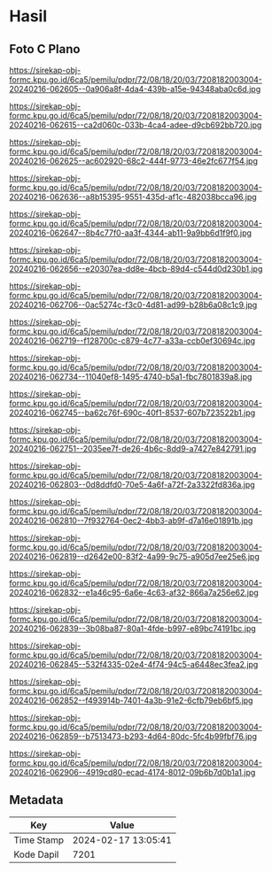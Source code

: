 # Hasil

## Foto C Plano

https://sirekap-obj-formc.kpu.go.id/6ca5/pemilu/pdpr/72/08/18/20/03/7208182003004-20240216-062605--0a906a8f-4da4-439b-a15e-94348aba0c6d.jpg

https://sirekap-obj-formc.kpu.go.id/6ca5/pemilu/pdpr/72/08/18/20/03/7208182003004-20240216-062615--ca2d060c-033b-4ca4-adee-d9cb692bb720.jpg

https://sirekap-obj-formc.kpu.go.id/6ca5/pemilu/pdpr/72/08/18/20/03/7208182003004-20240216-062625--ac602920-68c2-444f-9773-46e2fc677f54.jpg

https://sirekap-obj-formc.kpu.go.id/6ca5/pemilu/pdpr/72/08/18/20/03/7208182003004-20240216-062636--a8b15395-9551-435d-af1c-482038bcca96.jpg

https://sirekap-obj-formc.kpu.go.id/6ca5/pemilu/pdpr/72/08/18/20/03/7208182003004-20240216-062647--8b4c77f0-aa3f-4344-ab11-9a9bb6d1f9f0.jpg

https://sirekap-obj-formc.kpu.go.id/6ca5/pemilu/pdpr/72/08/18/20/03/7208182003004-20240216-062656--e20307ea-dd8e-4bcb-89d4-c544d0d230b1.jpg

https://sirekap-obj-formc.kpu.go.id/6ca5/pemilu/pdpr/72/08/18/20/03/7208182003004-20240216-062706--0ac5274c-f3c0-4d81-ad99-b28b6a08c1c9.jpg

https://sirekap-obj-formc.kpu.go.id/6ca5/pemilu/pdpr/72/08/18/20/03/7208182003004-20240216-062719--f128700c-c879-4c77-a33a-ccb0ef30694c.jpg

https://sirekap-obj-formc.kpu.go.id/6ca5/pemilu/pdpr/72/08/18/20/03/7208182003004-20240216-062734--11040ef8-1495-4740-b5a1-fbc7801839a8.jpg

https://sirekap-obj-formc.kpu.go.id/6ca5/pemilu/pdpr/72/08/18/20/03/7208182003004-20240216-062745--ba62c76f-690c-40f1-8537-607b723522b1.jpg

https://sirekap-obj-formc.kpu.go.id/6ca5/pemilu/pdpr/72/08/18/20/03/7208182003004-20240216-062751--2035ee7f-de26-4b6c-8dd9-a7427e842791.jpg

https://sirekap-obj-formc.kpu.go.id/6ca5/pemilu/pdpr/72/08/18/20/03/7208182003004-20240216-062803--0d8ddfd0-70e5-4a6f-a72f-2a3322fd836a.jpg

https://sirekap-obj-formc.kpu.go.id/6ca5/pemilu/pdpr/72/08/18/20/03/7208182003004-20240216-062810--7f932764-0ec2-4bb3-ab9f-d7a16e01891b.jpg

https://sirekap-obj-formc.kpu.go.id/6ca5/pemilu/pdpr/72/08/18/20/03/7208182003004-20240216-062819--d2642e00-83f2-4a99-9c75-a905d7ee25e6.jpg

https://sirekap-obj-formc.kpu.go.id/6ca5/pemilu/pdpr/72/08/18/20/03/7208182003004-20240216-062832--e1a46c95-6a6e-4c63-af32-866a7a256e62.jpg

https://sirekap-obj-formc.kpu.go.id/6ca5/pemilu/pdpr/72/08/18/20/03/7208182003004-20240216-062839--3b08ba87-80a1-4fde-b997-e89bc74191bc.jpg

https://sirekap-obj-formc.kpu.go.id/6ca5/pemilu/pdpr/72/08/18/20/03/7208182003004-20240216-062845--532f4335-02e4-4f74-94c5-a6448ec3fea2.jpg

https://sirekap-obj-formc.kpu.go.id/6ca5/pemilu/pdpr/72/08/18/20/03/7208182003004-20240216-062852--f493914b-7401-4a3b-91e2-6cfb79eb6bf5.jpg

https://sirekap-obj-formc.kpu.go.id/6ca5/pemilu/pdpr/72/08/18/20/03/7208182003004-20240216-062859--b7513473-b293-4d64-80dc-5fc4b99fbf76.jpg

https://sirekap-obj-formc.kpu.go.id/6ca5/pemilu/pdpr/72/08/18/20/03/7208182003004-20240216-062906--4919cd80-ecad-4174-8012-09b6b7d0b1a1.jpg


## Metadata

| Key        | Value               |
| ---------- | ------------------- |
| Time Stamp | 2024-02-17 13:05:41 |
| Kode Dapil | 7201                |



